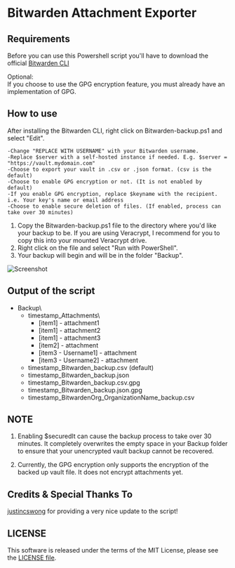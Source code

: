 # Bitwarden Attachment Exporter

## Requirements
Before you can use this Powershell script you'll have to download the official [Bitwarden CLI](https://github.com/bitwarden/cli)

Optional:   
If you choose to use the GPG encryption feature, you must already have an implementation of GPG.

## How to use
After installing the Bitwarden CLI, right click on Bitwarden-backup.ps1 and select "Edit".  
```
-Change "REPLACE WITH USERNAME" with your Bitwarden username.  
-Replace $server with a self-hosted instance if needed. E.g. $server = "https://vault.mydomain.com"  
-Choose to export your vault in .csv or .json format. (csv is the default)  
-Choose to enable GPG encryption or not. (It is not enabled by default)  
-If you enable GPG encryption, replace $keyname with the recipient. i.e. Your key's name or email address  
-Choose to enable secure deletion of files. (If enabled, process can take over 30 minutes)
```
1. Copy the Bitwarden-backup.ps1 file to the directory where you'd like your backup to be.
	If you are using Veracrypt, I recommend for you to copy this into your mounted Veracrypt drive.
2. Right click on the file and select "Run with PowerShell".
3. Your backup will begin and will be in the folder "Backup".

![Screenshot](https://github.com/marviins87/Bitwarden-Attachment-Exporter/blob/master/screenshot.png)

## Output of the script
- Backup\
  - timestamp_Attachments\
	- [item1] - attachment1
	- [item1] - attachment2
	- [item1] - attachment3
	- [item2] - attachment
	- [item3 - Username1] - attachment
	- [item3 - Username2] - attachment
  - timestamp_Bitwarden_backup.csv (default)
  - timestamp_Bitwarden_backup.json
  - timestamp_Bitwarden_backup.csv.gpg
  - timestamp_Bitwarden_backup.json.gpg
  - timestamp_BitwardenOrg_OrganizationName_backup.csv

## NOTE
1. Enabling $securedlt can cause the backup process to take over 30 minutes. It completely overwrites the empty space in your Backup folder  to ensure that your unencrypted vault backup cannot be recovered.

2. Currently, the GPG encryption only supports the encryption of the backed up vault file. It does not encrypt attachments yet.

## Credits & Special Thanks To
[justincswong](https://github.com/justincswong) for providing a very nice update to the script!

## LICENSE
This software is released under the terms of the MIT License, please see the [LICENSE file](https://github.com/marviins87/Bitwarden-Attachment-Exporter/blob/master/LICENSE).
